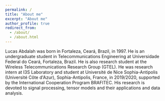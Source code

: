 ```yaml
---
permalink: /
title: "About me"
excerpt: "About me"
author_profile: true
redirect_from: 
  - /about/
  - /about.html
---
```


Lucas Abdalah was born in Fortaleza, Ceará, Brazil, in 1997. He is an undergraduate student in Telecommunications Engineering at Universidade Federal do Ceará, Fortaleza, Brazil. He is also research student at the Wireless Telecommunications Research Group (GTEL). He was research intern at I3S Laboratory and student at Université de Nice Sophia-Antipolis (Université Côte d'Azur), Sophia-Antipolis, France, in 2019/2020, supported by the International Cooperation Program BRAFITEC. His research is devoted to signal processing, tensor models and their applications and data analysis.